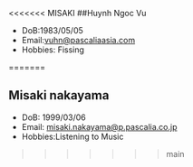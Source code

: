 <<<<<<< MISAKI
##Huynh Ngoc Vu
- DoB:1983/05/05
- Email:vuhn@pascaliaasia.com
- Hobbies: Fissing

 =======


## Misaki nakayama
- DoB: 1999/03/06
- Email: misaki.nakayama@p.pascalia.co.jp
- Hobbies:Listening to Music
>>>>>>> main 
